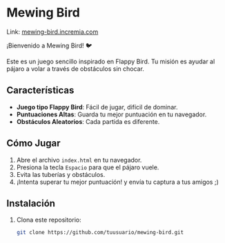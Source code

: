 # Mewing Bird

Link: [mewing-bird.incremia.com](mewing-bird.incremia.com)

¡Bienvenido a Mewing Bird! 🐦

Este es un juego sencillo inspirado en Flappy Bird. Tu misión es ayudar al pájaro a volar a través de obstáculos sin chocar.

## Características

- **Juego tipo Flappy Bird**: Fácil de jugar, difícil de dominar.
- **Puntuaciones Altas**: Guarda tu mejor puntuación en tu navegador.
- **Obstáculos Aleatorios**: Cada partida es diferente.

## Cómo Jugar

1. Abre el archivo `index.html` en tu navegador.
2. Presiona la tecla `Espacio` para que el pájaro vuele.
3. Evita las tuberías y obstáculos.
4. ¡Intenta superar tu mejor puntuación! y envía tu captura a tus amigos ;)

## Instalación

1. Clona este repositorio:
   ```bash
   git clone https://github.com/tuusuario/mewing-bird.git
